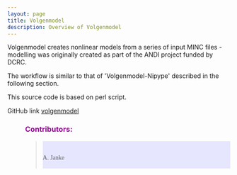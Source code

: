 ```yaml
---
layout: page
title: Volgenmodel 
description: Overview of Volgenmodel
---
```



Volgenmodel creates nonlinear models from a series of input MINC files - modelling was originally created as part 
of the ANDI project funded by DCRC.

The workflow is similar to that of 'Volgenmodel-Nipype' described in the following section.

This source code is based on perl script.

GitHub link [volgenmodel](https://github.com/CAIsr/volgenmodel)

  
  
<dl>

<dd> <h3 style="color:#990099;"> Contributors: </h3> </dd>

<dd> <blockquote> <div style="background-color:#e6e6ff; font-style:normal; font-family:Times New Roman;"> <br>

A. Janke <br>
<br>

</div></blockquote> </dd>

</dl>
